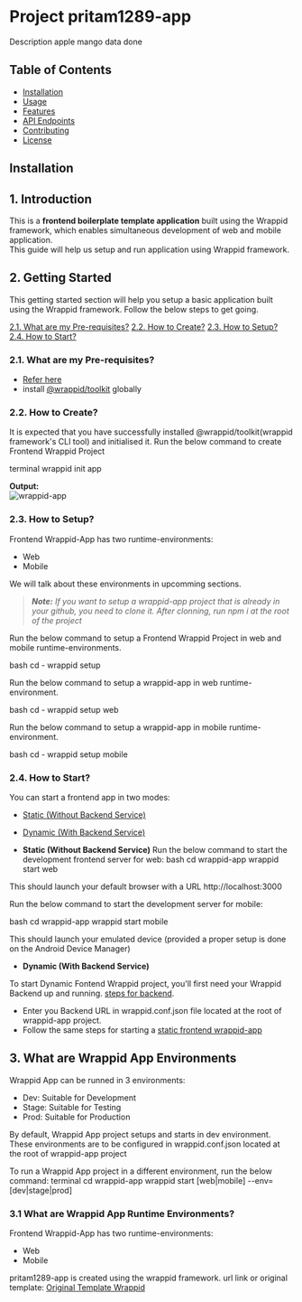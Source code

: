 # Project pritam1289-app 
    
Description apple mango data done

## Table of Contents

- [Installation](#installation)
- [Usage](#usage)
- [Features](#features)
- [API Endpoints](#api-endpoints)
- [Contributing](#contributing)
- [License](#license)

## Installation

## 1. Introduction   

This is a **frontend boilerplate template application** built using the Wrappid framework, which enables simultaneous development of web and mobile application.   
This guide will help us setup and run application using Wrappid framework.


## 2. Getting Started

This getting started section will help you setup a basic application built using the Wrappid framework. Follow the below steps to get going.

[2.1. What are my Pre-requisites?](#21-what-are-my-pre-requisites)
[2.2. How to Create?](#22-how-to-create)
[2.3. How to Setup?](#23-how-to-setup)
[2.4. How to Start?](#24-how-to-start)

<!-- ### Verify Pre-requisites

First you need to verify that your system fulfills the pre-requisites. Listed below are the things required to be available in your system.

- Node.js - version 16
- npm - version 8
- @wrappid/toolkit installed globally

#### STEPS TO FOLLOW

- Step 1: wrappid init app test-project
- Step 2: cd test-project-app
- Step 3: wrappid setup
- Step 4: wrappid start web
- Step 5: wrappid start mobile

#### For Mobile development

- JDK 11 or more
- Android Studio
  - Android Device Manager
  - At least one device on the emulator -->

### 2.1. What are my Pre-requisites?

- [Refer here](https://github.com/wrappid/#1-check-pre-requisites)
- install [@wrappid/toolkit](https://github.com/wrappid/#2-install-wrappid-toolkit) globally


### 2.2. How to Create?

It is expected that you have successfully installed @wrappid/toolkit(wrappid framework's CLI tool) and initialised it.
Run the below command to create Frontend Wrappid Project

terminal
wrappid init app <wrappid>


**Output:**  
![wrappid-app](https://github.com/wrappid/.github/assets/61864488/c7b6f0ae-bc7c-4008-87d0-96994839002a)


### 2.3. How to Setup?

Frontend Wrappid-App has two runtime-environments:
- Web
- Mobile

We will talk about these environments in upcomming sections.

> **_Note:_** _If you want to setup a wrappid-app project that is already in your github, you need to clone it. After clonning, run npm i at the root of the project_

Run the below command to setup a Frontend Wrappid Project in web and mobile runtime-environments.

bash
cd <wrappid>-<app>
wrappid setup


Run the below command to setup a wrappid-app in web runtime-environment.

bash
cd <wrappid>-<app>
wrappid setup web


Run the below command to setup a wrappid-app in mobile runtime-environment.

bash
cd <wrappid>-<app>
wrappid setup mobile


### 2.4. How to Start?
You can start a frontend app in two modes:
- [Static (Without Backend Service)]()   
- [Dynamic (With Backend Service)]()

- **Static (Without Backend Service)**
Run the below command to start the development frontend server for web:
bash
cd wrappid-app
wrappid start web


This should launch your default browser with a URL http://localhost:3000

Run the below command to start the development server for mobile:

bash
cd wrappid-app
wrappid start mobile


This should launch your emulated device (provided a proper setup is done on the Android Device Manager)


- **Dynamic (With Backend Service)**

To start Dynamic Fontend Wrappid project, you'll first need your Wrappid Backend up and running. [steps for backend]().   
 - Enter you Backend URL in wrappid.conf.json file located at the root of wrappid-app project.   
 - Follow the same steps for starting a [static frontend wrappid-app]()   

## 3. What are Wrappid App Environments
Wrappid App can be runned in 3 environments:
- Dev: Suitable for Development
- Stage: Suitable for Testing
- Prod: Suitable for Production

By default, Wrappid App project setups and starts in dev environment.
These environments are to be configured in wrappid.conf.json located at the root of wrappid-app project

To run a Wrappid App project in a different environment, run the below command:
terminal
cd wrappid-app
wrappid start [web|mobile] --env=[dev|stage|prod]

### 3.1 What are Wrappid App Runtime Environments?

Frontend Wrappid-App has two runtime-environments:
- Web
- Mobile


pritam1289-app is created using the wrappid framework.
    url link or original template: [Original Template Wrappid](https://github.com/wrappid/wrappid-app)

